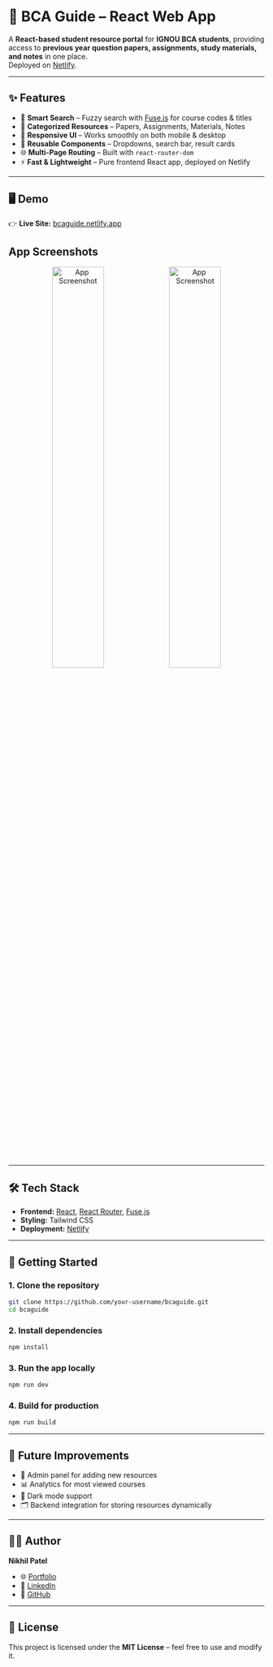 # 📘 BCA Guide – React Web App

A **React-based student resource portal** for **IGNOU BCA students**, providing access to **previous year question papers, assignments, study materials, and notes** in one place.  
Deployed on [Netlify](https://bcaguide.netlify.app).

---

## ✨ Features

- 🔎 **Smart Search** – Fuzzy search with [Fuse.js](https://fusejs.io/) for course codes & titles  
- 📂 **Categorized Resources** – Papers, Assignments, Materials, Notes  
- 📱 **Responsive UI** – Works smoothly on both mobile & desktop  
- 🧩 **Reusable Components** – Dropdowns, search bar, result cards  
- 🌐 **Multi-Page Routing** – Built with `react-router-dom`  
- ⚡ **Fast & Lightweight** – Pure frontend React app, deployed on Netlify  

---

## 🖥️ Demo

👉 **Live Site:** [bcaguide.netlify.app](https://bcaguide.netlify.app)  

## App Screenshots
<p align="center">
  <img src="https://res.cloudinary.com/dinzuxodt/image/upload/Screenshot_2025-09-17_135719_tqqoro.png" alt="App Screenshot" width="45%" />
  <img src="https://res.cloudinary.com/dinzuxodt/image/upload/Screenshot_2025-09-17_135708_meouvw.png" alt="App Screenshot" width="45%" />
</p> 

---

## 🛠️ Tech Stack

- **Frontend:** [React](https://react.dev/), [React Router](https://reactrouter.com/), [Fuse.js](https://fusejs.io/)  
- **Styling:** Tailwind CSS  
- **Deployment:** [Netlify](https://www.netlify.com/)  

---

## 🚀 Getting Started

### 1. Clone the repository  
```bash
git clone https://github.com/your-username/bcaguide.git
cd bcaguide
```

### 2. Install dependencies  
```bash
npm install
```

### 3. Run the app locally  
```bash
npm run dev
```

### 4. Build for production  
```bash
npm run build
```

---

## 📌 Future Improvements

- 🔐 Admin panel for adding new resources  
- 📊 Analytics for most viewed courses  
- 🌙 Dark mode support  
- 🗂️ Backend integration for storing resources dynamically  

---

## 👨‍💻 Author

**Nikhil Patel**  
- 🌐 [Portfolio](naive-nikhil.github.io)
- 💼 [LinkedIn](https://www.linkedin.com/in/nikhil-p-7483ab135/)  
- 🐙 [GitHub](https://github.com/naive-nikhil)  

---

## 📜 License

This project is licensed under the **MIT License** – feel free to use and modify it.
